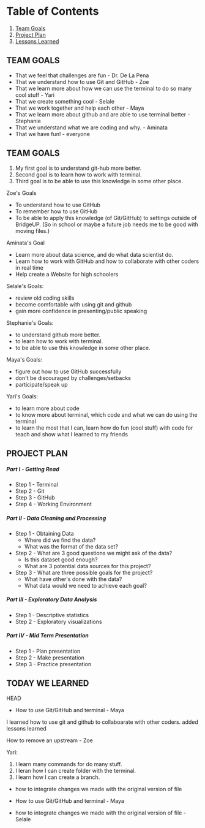 # Table of Contents
1. [Team Goals](#teamgoals)
2. [Project Plan](#projectplan)
3. [Lessons Learned](#lessonslearned)

## TEAM GOALS <a name="teamgoals"></a>

+ That we feel that challenges are fun - Dr. De La Pena
+ That we understand how to use Git and GitHub - Zoe 
+ That we learn more about how we can use the terminal to do so many cool stuff - Yari
+ That we create something cool - Selale 
+ That we work together and help each other - Maya
+ That we learn more about github and are able to use terminal better - Stephanie
+ That we understand what we are coding and why. - Aminata
+ That we have fun! - everyone

## TEAM GOALS
1. My first goal is to understand git-hub more better.
2. Second goal is to learn how to work with terminal.
3. Third goal is to be able to use this knowledge in some other place.

Zoe's Goals
+ To understand how to use GitHub
+ To remember how to use GitHub
+ To be able to apply this knowledge (of Git/GitHub) to settings outside of BridgeUP. (So in school or maybe a future job needs me to be good with moving files.) 

Aminata's Goal
+ Learn more about data science, and do what data scientist do.
+ Learn how to work with GitHub and how to collaborate with other coders in real time
+ Help create a Website for high schoolers

Selale's Goals:
+ review old coding skills
+ become comfortable with using git and github
+ gain more confidence in presenting/public speaking 

Stephanie's Goals:
+ to understand github more better.
+ to learn how to work with terminal.
+ to be able to use this knowledge in some other place.

Maya's Goals:
+  figure out how to use GitHub successfully
+  don't be discouraged by challenges/setbacks
+  participate/speak up

Yari's Goals:
+ to learn more about code  
+ to know more about terminal, which code and what we can do using the terminal 
+ to learn the most that I can, learn how do fun (cool stuff) with code for teach and show what I learned to my friends 

## PROJECT PLAN <a name="projectplan"></a>

##### Part I - Getting Read
* Step 1 - Terminal
* Step 2 - Git
* Step 3 - GitHub
* Step 4 - Working Environment

##### Part II - Data Cleaning and Processing
* Step 1 - Obtaining Data
  - Where did we find the data?
  - What was the format of the data set?
* Step 2 - What are 3 good questions we might ask of the data?
  - Is this dataset good enough?
  - What are 3 potential data sources for this project?
* Step 3 - What are three possible goals for the project?
  - What have other's done with the data?
  - What data would we need to achieve each goal?

##### Part III - Exploratory Data Analysis
* Step 1 - Descriptive statistics
* Step 2 - Exploratory visualizations

##### Part IV - Mid Term Presentation
* Step 1 - Plan presentation
* Step 2 - Make presentation
* Step 3 - Practice presentation

## TODAY WE LEARNED <a name="lessonslearned"></a>

 HEAD
- How to use Git/GitHub and terminal - Maya

I learned how to use git and github to collaboarate with other coders. 
  added lessons learned

How to remove an upstream - Zoe

Yari:

1) I learn many commands for do many stuff.
2) I leran how I can create folder with the terminal. 
3) I learn how I can create a branch. 

- how to integrate changes we made with the original version of file
- How to use Git/GitHub and terminal - Maya

- how to integrate changes we made with the original version of file - Selale
